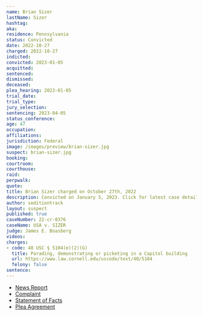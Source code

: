 ```yaml
---
name: Brian Sizer
lastName: Sizer
hashtag:
aka:
residence: Pennsylvania
status: Convicted
date: 2022-10-27
charged: 2022-10-27
indicted:
convicted: 2023-01-05
acquitted:
sentenced:
dismissed:
deceased:
plea_hearing: 2023-01-05
trial_date:
trial_type:
jury_selection:
sentencing: 2023-04-05
status_conference:
age: 47
occupation:
affiliations:
jurisdiction: Federal
image: /images/preview/brian-sizer.jpg
suspect: brian-sizer.jpg
booking:
courtroom:
courthouse:
raid:
perpwalk:
quote:
title: Brian Sizer charged on October 27th, 2022
description: Convicted on January 5, 2023. Click for latest case details.
author: seditiontrack
layout: suspect
published: true
caseNumber: 22-cr-0376
caseName: USA v. SIZER
judge: James E. Boasberg
videos:
charges:
- code: 40 USC § 5104(e)(2)(G)
  title: Parading, demonstrating or picketing in a Capitol building
  url: https://www.law.cornell.edu/uscode/text/40/5104
  felony: false
sentence:
---
```

- [News Report](https://triblive.com/local/regional/ellwood-city-man-whose-wife-pleaded-guilty-to-involvement-in-capitol-riot-now-faces-charges/)
- [Complaint](https://www.justice.gov/usao-dc/case-multi-defendant/file/1549196/download)
- [Statement of Facts](https://www.justice.gov/usao-dc/case-multi-defendant/file/1549201/download)
- [Plea Agreement](https://www.justice.gov/usao-dc/case-multi-defendant/file/1580216/download)
